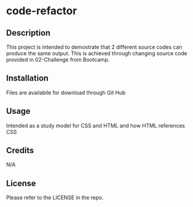 # code-refactor

## Description

This project is intended to demostrate that 2 different source codes can produce the same output. This is achieved through changing source code provided in 02-Challenge from Bootcamp.

## Installation

Files are availabile for download through Git Hub  

## Usage

 Intended as a study model for CSS and HTML and how HTML references CSS

## Credits

N/A

## License

Please refer to the LICENSE in the repo.